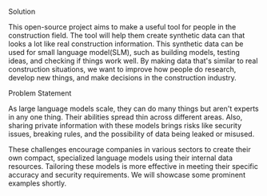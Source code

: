 Solution

This open-source project aims to make a useful tool for people in the construction field. The tool will help them create synthetic data can that looks a lot like real construction information. This synthetic data can be used for small language model(SLM), such as building models, testing ideas, and checking if things work well. By making data that's similar to real construction situations, we want to improve how people do research, develop new things, and make decisions in the construction industry.

Problem Statement 

As large language models scale, they can do many things but aren't experts in any one thing. Their abilities spread thin across different areas. Also, sharing private information with these models brings risks like security issues, breaking rules, and the possibility of data being leaked or misused.

These challenges encourage companies in various sectors to create their own compact, specialized language models using their internal data resources. Tailoring these models is more effective in meeting their specific accuracy and security requirements. We will showcase some prominent examples shortly.

